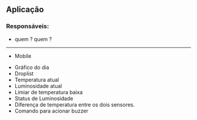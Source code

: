 ## Aplicação

### Responsáveis:
  * quem ? quem ?
---------------------------------
* Mobile
- Gráfico do dia
- Droplist
- Temperatura atual
- Luminosidade atual
- Limiar de temperatura baixa
- Status de Luminosidade
- Diferença de temperatura entre os dois sensores.
- Comando para acionar buzzer 
